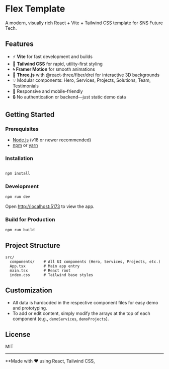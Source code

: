 # Flex Template

A modern, visually rich React + Vite + Tailwind CSS template for SNS Future Tech.

## Features

- ⚡️ **Vite** for fast development and builds
- 🎨 **Tailwind CSS** for rapid, utility-first styling
- 🌀 **Framer Motion** for smooth animations
- 🌌 **Three.js** with @react-three/fiber/drei for interactive 3D backgrounds
- 💡 Modular components: Hero, Services, Projects, Solutions, Team, Testimonials
- 📱 Responsive and mobile-friendly
- 🔒 No authentication or backend—just static demo data

## Getting Started

### Prerequisites

- [Node.js](https://nodejs.org/) (v18 or newer recommended)
- [npm](https://www.npmjs.com/) or [yarn](https://yarnpkg.com/)

### Installation

```bash

npm install
```

### Development

```bash
npm run dev
```

Open [http://localhost:5173](http://localhost:5173) to view the app.

### Build for Production

```bash
npm run build
```

## Project Structure

```
src/
  components/    # All UI components (Hero, Services, Projects, etc.)
  App.tsx        # Main app entry
  main.tsx       # React root
  index.css      # Tailwind base styles
```

## Customization

- All data is hardcoded in the respective component files for easy demo and prototyping.
- To add or edit content, simply modify the arrays at the top of each component (e.g., `demoServices`, `demoProjects`).

## License

MIT

---

**Made with ❤️ using React, Tailwind CSS,